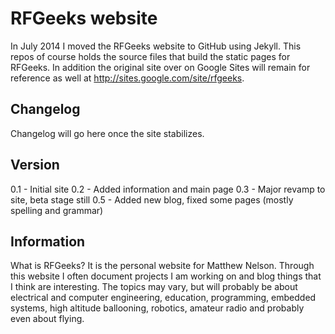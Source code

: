 # RFGeeks website

In July 2014 I moved the RFGeeks website to GitHub using Jekyll.  This repos of course holds the source files that build the static pages for RFGeeks.  In addition the original site over on Google Sites will remain for reference as well at <http://sites.google.com/site/rfgeeks>.  

## Changelog

Changelog will go here once the site stabilizes.  

## Version

0.1 - Initial site
0.2 - Added information and main page
0.3 - Major revamp to site, beta stage still
0.5 - Added new blog, fixed some pages (mostly spelling and grammar)


## Information


What is RFGeeks?  It is the personal website for Matthew Nelson.  Through this website I often document projects I am working on and blog things that I think are interesting.  The topics may vary, but will probably be about electrical and computer engineering, education, programming, embedded systems, high altitude ballooning, robotics, amateur radio and probably even about flying.  
